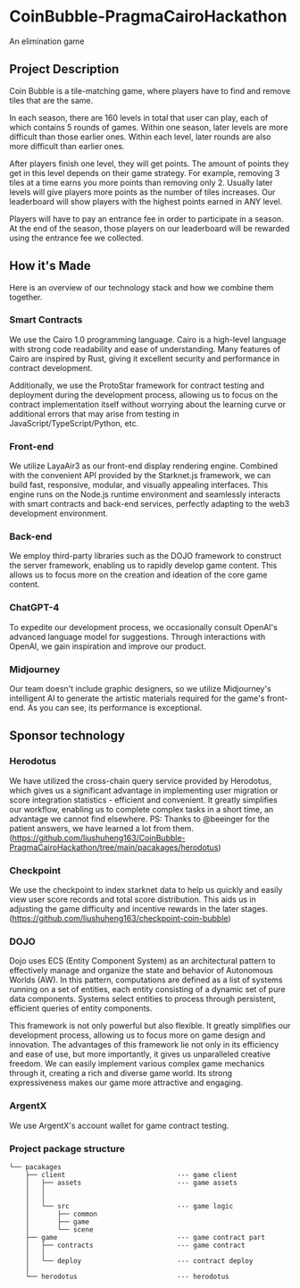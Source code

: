 # CoinBubble-PragmaCairoHackathon
An elimination game

## Project Description 

Coin Bubble is a tile-matching game, where players have to find and remove tiles that are the same.

In each season, there are 160 levels in total that user can play, each of which contains 5 rounds of games. Within one season, later levels are more difficult than those earlier ones. Within each level, later rounds are also more difficult than earlier ones.

After players finish one level, they will get points. The amount of points they get in this level depends on their game strategy. For example, removing 3 tiles at a time earns you more points than removing only 2. Usually later levels will give players more points as the number of tiles increases. Our leaderboard will show players with the highest points earned in ANY level.

Players will have to pay an entrance fee in order to participate in a season. At the end of the season, those players on our leaderboard will be rewarded using the entrance fee we collected.

## How it's Made
Here is an overview of our technology stack and how we combine them together.

### Smart Contracts
We use the Cairo 1.0 programming language. Cairo is a high-level language with strong code readability and ease of understanding. Many features of Cairo are inspired by Rust, giving it excellent security and performance in contract development. 

Additionally, we use the ProtoStar framework for contract testing and deployment during the development process, allowing us to focus on the contract implementation itself without worrying about the learning curve or additional errors that may arise from testing in JavaScript/TypeScript/Python, etc.

### Front-end
 We utilize LayaAir3 as our front-end display rendering engine. Combined with the convenient API provided by the Starknet.js framework, we can build fast, responsive, modular, and visually appealing interfaces. This engine runs on the Node.js runtime environment and seamlessly interacts with smart contracts and back-end services, perfectly adapting to the web3 development environment.

### Back-end
We employ third-party libraries such as the DOJO framework to construct the server framework, enabling us to rapidly develop game content. This allows us to focus more on the creation and ideation of the core game content.

### ChatGPT-4 
To expedite our development process, we occasionally consult OpenAI's advanced language model for suggestions. Through interactions with OpenAI, we gain inspiration and improve our product.

### Midjourney
Our team doesn't include graphic designers, so we utilize Midjourney's intelligent AI to generate the artistic materials required for the game's front-end. As you can see, its performance is exceptional.

## Sponsor technology
### Herodotus
We have utilized the cross-chain query service provided by Herodotus, which gives us a significant advantage in implementing user migration or score integration statistics - efficient and convenient. It greatly simplifies our workflow, enabling us to complete complex tasks in a short time, an advantage we cannot find elsewhere. PS: Thanks to @beeinger for the patient answers, we have learned a lot from them. (https://github.com/liushuheng163/CoinBubble-PragmaCairoHackathon/tree/main/pacakages/herodotus)

### Checkpoint
We use the checkpoint to index starknet data to help us quickly and easily view user score records and total score distribution. This aids us in adjusting the game difficulty and incentive rewards in the later stages. (https://github.com/liushuheng163/checkpoint-coin-bubble)

### DOJO
Dojo uses ECS (Entity Component System) as an architectural pattern to effectively manage and organize the state and behavior of Autonomous Worlds (AW). In this pattern, computations are defined as a list of systems running on a set of entities, each entity consisting of a dynamic set of pure data components. Systems select entities to process through persistent, efficient queries of entity components.

This framework is not only powerful but also flexible. It greatly simplifies our development process, allowing us to focus more on game design and innovation. The advantages of this framework lie not only in its efficiency and ease of use, but more importantly, it gives us unparalleled creative freedom. We can easily implement various complex game mechanics through it, creating a rich and diverse game world. Its strong expressiveness makes our game more attractive and engaging.

### ArgentX
We use ArgentX's account wallet for game contract testing.




### Project package structure

```shell
└── pacakages
    ├── client                            --- game client
    │   ├── assets                        --- game assets
    │   │ 
    │   │
    │   └── src                           --- game logic
    │       ├── common
    │       ├── game
    │       └── scene
    ├── game                              --- game contract part
    │   ├── contracts                     --- game contract
    │   │  
    │   └── deploy                        --- contract deploy
    │
    └── herodotus                         --- herodotus
```

